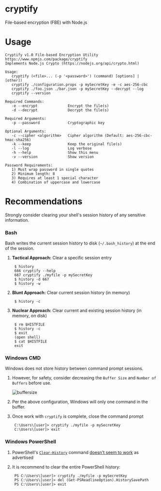 # cryptify
File-based encryption (FBE) with Node.js

# Usage

    Cryptify v1.0 File-based Encryption Utility
    https://www.npmjs.com/package/cryptify
    Implements Node.js Crypto (https://nodejs.org/api/crypto.html)

    Usage:
       cryptify (<file>... (-p '<password>') (command) [options] | [other])
       cryptify ./configuration.props -p mySecretKey -e -c aes-256-cbc
       cryptify ./foo.json ./bar.json -p mySecretKey --decrypt --log
       cryptify --version

    Required Commands:
       -e --encrypt              Encrypt the file(s)
       -d --decrypt              Decrypt the file(s)

    Required Arguments:
       -p --password             Cryptographic key

    Optional Arguments:
       -c --cipher <algorithm>   Cipher algorithm (Default: aes-256-cbc-hmac-sha256)
       -k --keep                 Keep the original file(s)
       -l --log                  Log verbose
       -h --help                 Show this menu
       -v --version              Show version

    Password Requirements:
       1) Must wrap password in single quotes
       2) Minimum length: 8
       3) Requires at least 1 special character
       4) Combination of uppercase and lowercase


# Recommendations
Strongly consider clearing your shell's session history of any sensitive information.
### Bash
Bash writes the current session history to disk (`~/.bash_history`) at the end of the session.

1. **Tactical Approach:** Clear a specific session entry

        $ history
        666 cryptify --help
        667 cryptify ./myfile -p mySecretKey
        $ history -d 667
        $ history -w
2. **Blunt Approach:** Clear current session history (in memory)

        $ history -c
3. **Nuclear Approach:** Clear current and existing session history (in memory, on disk)

        $ rm $HISTFILE
        $ history -c
        $ exit
        (open shell)
        $ cat $HISTFILE
        exit
### Windows CMD
Windows does not store history between command prompt sessions.

1. However, for safety, consider decreasing the `Buffer Size` and `Number of Buffers` before use.

    ![buffersize](http://imgur.com/a/osdRm)
2. Per the above configuration, Windows will only one command in the buffer.
3. Once work with `cryptify` is complete, close the command prompt

        C:\Users\[user]> cryptify ./myfile -p mySecretKey
        C:\Users\[user]> exit

### Windows PowerShell
1. PowerShell's [`Clear-History`](https://msdn.microsoft.com/en-us/powershell/reference/5.1/microsoft.powershell.core/clear-history) command [doesn't seem to work](https://blogs.msdn.microsoft.com/stevelasker/2016/03/25/clear-history-powershell-doesnt-clear-the-history-3/) as advertised
2. It is recommend to clear the entire PowerShell history:

        PS C:\Users\[user]> cryptify ./myfile -p mySecretKey
        PS C:\Users\[user]> del (Get-PSReadlineOption).HistorySavePath
        PS C:\Users\[user]> exit